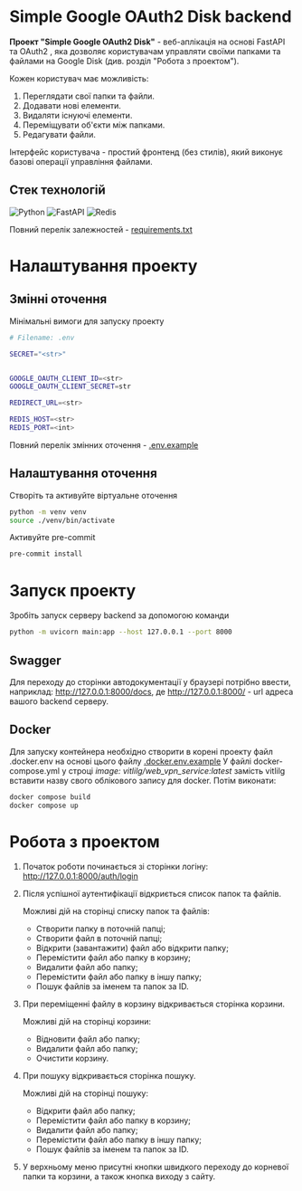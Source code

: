 # Simple Google OAuth2 Disk backend
**Проект "Simple Google OAuth2 Disk"** - веб-аплікація на основі FastAPI та OAuth2 , яка дозволяє користувачам управляти своїми папками та файлами на Google Disk (див. розділ "Робота з проектом").

Кожен користувач має можливість:
1.	Переглядати свої папки та файли.
2.	Додавати нові елементи.
3.	Видаляти існуючі елементи.
4.	Переміщувати об'єкти між папками.
5.	Редагувати файли.

Інтерфейс користувача - простий фронтенд (без стилів), який виконує базові операції управління файлами.

## Стек технологій
![Python](https://img.shields.io/badge/Python-3.10.5-blue)
![FastAPI](https://img.shields.io/badge/FastAPI-0.109.2-28a745)
![Redis](https://img.shields.io/badge/Redis-4.6.0-dc3545)

Повний перелік залежностей - [requirements.txt](./requirements.txt)

# Налаштування проекту
## Змінні оточення
Мінімальні вимоги для запуску проекту
```bash
# Filename: .env

SECRET="<str>"


GOOGLE_OAUTH_CLIENT_ID=<str>
GOOGLE_OAUTH_CLIENT_SECRET=str

REDIRECT_URL=<str>

REDIS_HOST=<str>
REDIS_PORT=<int>
```

Повний перелік змінних оточення - [.env.example](./.env.example)

## Налаштування оточення
Створіть та активуйте віртуальне оточення
```bash
python -m venv venv
source ./venv/bin/activate
```

Активуйте pre-commit
```bash
pre-commit install
```

# Запуск проекту
Зробіть запуск серверу backend за допомогою команди
```bash
python -m uvicorn main:app --host 127.0.0.1 --port 8000
```

## Swagger
Для переходу до сторінки автодокументації у браузері потрібно ввести, наприклад:
http://127.0.0.1:8000/docs,
де http://127.0.0.1:8000/ - url адреса вашого backend серверу.

## Docker
Для запуску контейнера необхідно створити в корені проекту файл .docker.env на основі цього файлу [.docker.env.example](./.docker.env.example)
У файлі docker-compose.yml у строці *image: vitlilg/web_vpn_service:latest* замість vitlilg вставити назву свого облікового запису для docker.
Потім виконати:
```bash
docker compose build
docker compose up
```

# Робота з проектом
1. Початок роботи починається зі сторінки логіну:
http://127.0.0.1:8000/auth/login

2. Після успішної аутентифікації відкриється список папок та файлів.

    Можливі дій на сторінці списку папок та файлів:
   - Створити папку в поточній папці;
   - Створити файл в поточній папці;
   - Відкрити (завантажити) файл або відкрити папку;
   - Перемістити файл або папку в корзину;
   - Видалити файл або папку;
   - Перемістити файл або папку в іншу папку;
   - Пошук файлів за іменем та папок за ID.
3. При переміщенні файлу в корзину відкривається сторінка корзини.

   Можливі дій на сторінці корзини:
   - Відновити файл або папку;
   - Видалити файл або папку;
   - Очистити корзину.

4. При пошуку відкривається сторінка пошуку.

   Можливі дій на сторінці пошуку:
   - Відкрити файл або папку;
   - Перемістити файл або папку в корзину;
   - Видалити файл або папку;
   - Перемістити файл або папку в іншу папку;
   - Пошук файлів за іменем та папок за ID.

5. У верхньому меню присутні кнопки швидкого переходу до корневої папки та корзини, а також кнопка виходу з сайту.
